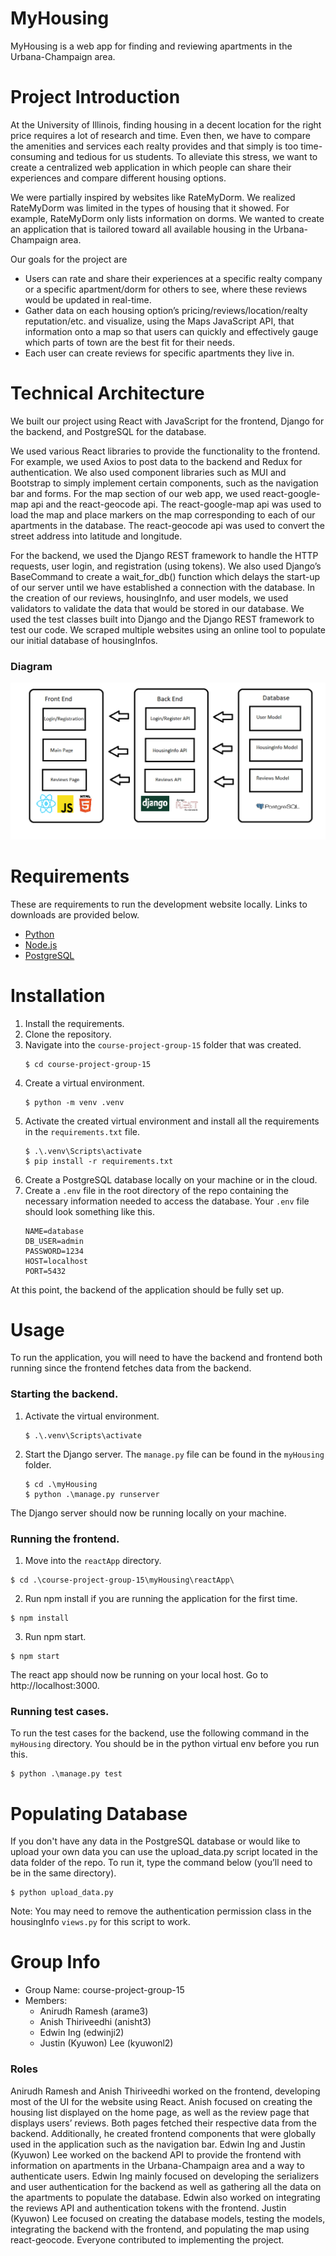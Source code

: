 # MyHousing
MyHousing is a web app for finding and reviewing apartments in the Urbana-Champaign area. 

# Project Introduction
At the University of Illinois, finding housing in a decent location for the right price requires a lot of research and time. Even then, we have to compare the amenities and services each realty provides and that simply is too time-consuming and tedious for us students. To alleviate this stress, we want to create a centralized web application in which people can share their experiences and compare different housing options. 

We were partially inspired by websites like RateMyDorm. We realized RateMyDorm was limited in the types of housing that it showed. For example, RateMyDorm only lists information on dorms. We wanted to create an application that is tailored toward all available housing in the Urbana-Champaign area.

Our goals for the project are
 - Users can rate and share their experiences at a specific realty company or a specific apartment/dorm for others to see, where these reviews would be updated in real-time.
 - Gather data on each housing option’s pricing/reviews/location/realty reputation/etc. and visualize, using the Maps JavaScript API, that information onto a map so that users can quickly and effectively gauge which parts of town are the best fit for their needs.
 - Each user can create reviews for specific apartments they live in.

# Technical Architecture
 
We built our project using React with JavaScript for the frontend, Django for the backend, and PostgreSQL for the database.

We used various React libraries to provide the functionality to the frontend. For example, we used Axios to post data to the backend and Redux for authentication. We also used component libraries such as MUI and Bootstrap to simply implement certain components, such as the navigation bar and forms. For the map section of our web app, we used react-google-map api and the react-geocode api. The react-google-map api was used to load the map and place markers on the map corresponding to each of our apartments in the database. The react-geocode api was used to convert the street address into latitude and longitude. 

For the backend, we used the Django REST framework to handle the HTTP requests, user login, and registration (using tokens). We also used Django’s BaseCommand to create a wait_for_db() function which delays the start-up of our server until we have established a connection with the database. In the creation of our reviews, housingInfo, and user models, we used validators to validate the data that would be stored in our database. We used the test classes built into Django and the Django REST framework to test our code. We scraped multiple websites using an online tool to populate our initial database of housingInfos.

### Diagram
![image](documentation/diagram.png)

# Requirements
These are requirements to run the development website locally. Links to downloads are provided below.

- [Python](https://www.python.org/downloads/)
- [Node.js](https://nodejs.org/en/)
- [PostgreSQL](https://www.postgresql.org/download/)

# Installation
1. Install the requirements.
2. Clone the repository.
3. Navigate into the `course-project-group-15` folder that was created.
   ```console
   $ cd course-project-group-15
   ```
4. Create a virtual environment. 
   ```console
   $ python -m venv .venv
   ```
5. Activate the created virtual environment and install all the requirements in the `requirements.txt` file.
   ```console
   $ .\.venv\Scripts\activate
   $ pip install -r requirements.txt
   ```
6. Create a PostgreSQL database locally on your machine or in the cloud. 
7. Create a `.env` file in the root directory of the repo containing the necessary information needed to access the database. Your `.env` file should look something like this.
    ```
    NAME=database
    DB_USER=admin
    PASSWORD=1234
    HOST=localhost
    PORT=5432
    ```
At this point, the backend of the application should be fully set up.

# Usage 
To run the application, you will need to have the backend and frontend both running since the frontend fetches data from the backend.
### Starting the backend.
1. Activate the virtual environment.
   ```console
   $ .\.venv\Scripts\activate
   ```
2. Start the Django server. The `manage.py` file can be found in the `myHousing` folder.
   ```console
   $ cd .\myHousing
   $ python .\manage.py runserver
   ```
The Django server should now be running locally on your machine.

### Running the frontend.
1. Move into the `reactApp` directory.
  ```console
  $ cd .\course-project-group-15\myHousing\reactApp\
  ```
2. Run npm install if you are running the application for the first time.
  ```console
  $ npm install
  ```
3. Run npm start.
  ```console
  $ npm start
  ```
The react app should now be running on your local host. Go to http://localhost:3000.

### Running test cases.
To run the test cases for the backend, use the following command in the `myHousing` directory. You should be in the python virtual env before you run this.
  ```console
  $ python .\manage.py test
  ```

# Populating Database
If you don't have any data in the PostgreSQL database or would like to upload your own data you can use the upload_data.py script located in the data folder of the repo. To run it, type the command below (you’ll need to be in the same directory).

  ```console
  $ python upload_data.py
  ```
 Note: You may need to remove the authentication permission class in the housingInfo `views.py` for this script to work.
 
 # Group Info
- Group Name: course-project-group-15
- Members: 
  - Anirudh Ramesh (arame3)
  - Anish Thiriveedhi (anisht3)
  - Edwin Ing (edwinji2)
  - Justin (Kyuwon) Lee (kyuwonl2)

### Roles
Anirudh Ramesh and Anish Thiriveedhi worked on the frontend, developing most of the UI for the website using React. Anish focused on creating the housing list displayed on the home page, as well as the review page that displays users’ reviews. Both pages fetched their respective data from the backend. Additionally, he created frontend components that were globally used in the application such as the navigation bar. Edwin Ing and Justin (Kyuwon) Lee worked on the backend API to provide the frontend with information on apartments in the Urbana-Champaign area and a way to authenticate users. Edwin Ing mainly focused on developing the serializers and user authentication for the backend as well as gathering all the data on the apartments to populate the database. Edwin also worked on integrating the reviews API and authentication tokens with the frontend. Justin (Kyuwon) Lee focused on creating the database models, testing the models, integrating the backend with the frontend, and populating the map using react-geocode. Everyone contributed to implementing the project. 

